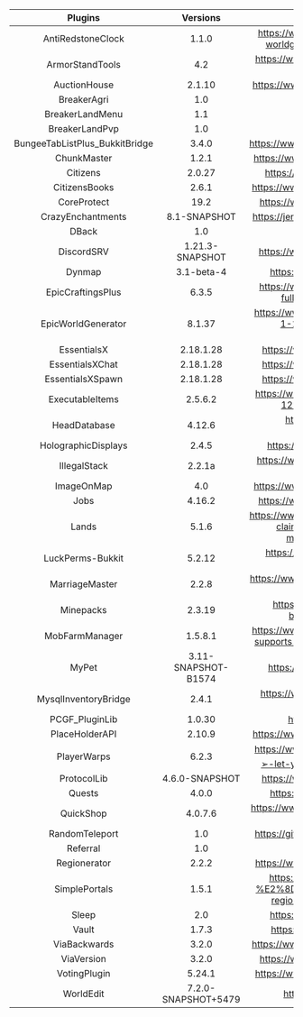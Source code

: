 |             Plugins            |        Versions       |                                                Links                                               |
| :----------------------------: | :-------------------: | :------------------------------------------------------------------------------------------------: |
|       AntiRedstoneClock        |          1.1.0        | https://www.spigotmc.org/resources/antiredstoneclock-worldguard-plotsquard-support-1-8-1-15.18557/ |
|        ArmorStandTools         |           4.2         | https://www.spigotmc.org/resources/armor-stand-tools-reborn.82724/ |
|          AuctionHouse          |          2.1.10       | https://www.spigotmc.org/resources/auctionhouse.61836/ |
|           BreakerAgri          |           1.0         | |
|        BreakerLandMenu         |           1.1         | |
|         BreakerLandPvp         |           1.0         | |
| BungeeTabListPlus_BukkitBridge |          3.4.0        | https://www.spigotmc.org/resources/bungeetablistplus.313/ |
|          ChunkMaster           |          1.2.1        | https://www.spigotmc.org/resources/chunkmaster.71351/ |
|           Citizens             |          2.0.27       | https://www.spigotmc.org/resources/citizens.13811/ |
|         CitizensBooks          |          2.6.1        | https://www.spigotmc.org/resources/citizensbooks.37465/ |
|          CoreProtect           |           19.2        | https://www.spigotmc.org/resources/coreprotect.8631/ |
|       CrazyEnchantments        |       8.1-SNAPSHOT    | https://jenkins.badbones69.com/job/Crazy-Enchantments/ |
|            DBack               |           1.0         | |
|          DiscordSRV            |     1.21.3-SNAPSHOT   | https://www.spigotmc.org/resources/discordsrv.18494/ |
|            Dynmap              |        3.1-beta-4     | https://www.spigotmc.org/resources/dynmap.274/ |
|       EpicCraftingsPlus        |          6.3.5        | https://www.spigotmc.org/resources/epiccraftingsplus-fully-configurable-crafts-1-8-1-16.39967/ |
|       EpicWorldGenerator       |          8.1.37       | https://www.spigotmc.org/resources/epicworldgenerator-1-14-1-14-4-support-all-update-aquatic-features.8067/ |
|          EssentialsX           |         2.18.1.28     | https://www.spigotmc.org/resources/essentialsx.9089 |
|        EssentialsXChat         |         2.18.1.28     | https://www.spigotmc.org/resources/essentialsx.9089 |
|        EssentialsXSpawn        |         2.18.1.28     | https://www.spigotmc.org/resources/essentialsx.9089 |
|        ExecutableItems         |          2.5.6.2      | https://www.spigotmc.org/resources/executableitems-1-12-1-16-command-items-with-gui.77578/ |
|          HeadDatabase          |         4.12.6        | https://www.spigotmc.org/resources/head-database.14280/ |
|       HolographicDisplays      |          2.4.5        | https://dev.bukkit.org/projects/holographic-displays |
|          IllegalStack          |          2.2.1a       | https://www.spigotmc.org/resources/dupe-fixes-illegal-stack-remover.44411/ |
|           ImageOnMap           |           4.0         | https://www.spigotmc.org/resources/imageonmap.26585/ |
|              Jobs              |          4.16.2       | https://www.spigotmc.org/resources/jobs-reborn.4216/ |
|             Lands              |          5.1.6        | https://www.spigotmc.org/resources/lands-minecraft-land-claim-plugin-grief-prevention-protection-gui-management-wars-1-15-support.53313/ |
|        LuckPerms-Bukkit        |          5.2.12       | https://www.spigotmc.org/resources/luckperms-an-advanced-permissions-plugin.28140/ |
|         MarriageMaster         |          2.2.8        | https://www.spigotmc.org/resources/marriage-master-mc-1-7-1-16.19273/ |
|           Minepacks            |          2.3.19       | https://www.spigotmc.org/resources/minepacks-backpack-plugin-mc-1-7-1-16.19286/ |
|         MobFarmManager         |         1.5.8.1       | https://www.spigotmc.org/resources/mob-farm-manager-supports-1-7-10-up-to-1-16-hopper-support.15127/ |
|             MyPet              |  3.11-SNAPSHOT-B1574  | https://www.spigotmc.org/resources/mypet.12725/ |
|      MysqlInventoryBridge      |          2.4.1        | https://www.spigotmc.org/resources/mysql-inventory-bridge.7849/ |
|         PCGF_PluginLib         |          1.0.30       | https://ci.pcgamingfreaks.at/job/PluginLib/ |
|         PlaceHolderAPI         |          2.10.9       | https://www.spigotmc.org/resources/placeholderapi.6245/ |
|          PlayerWarps           |          6.2.3        | https://www.spigotmc.org/resources/⭐-player-warps-⭐-➢-let-your-players-set-warps-1-8-1-16-1.66692/ |
|          ProtocolLib           |     4.6.0-SNAPSHOT    | https://www.spigotmc.org/resources/protocollib.1997/ |
|            Quests              |          4.0.0        | https://www.spigotmc.org/resources/quests.3711/ |
|           QuickShop            |         4.0.7.6       | https://www.spigotmc.org/resources/quickshop-reremake-1-15-ready-bees-bees-bee.62575/ |
|         RandomTeleport         |           1.0         | https://github.com/Breakerland/RandomTeleport/releases/ |
|           Referral             |           1.0         | |
|          Regionerator          |          2.2.2        | https://www.spigotmc.org/resources/regionerator.12219/ |
|          SimplePortals         |          1.5.1        | https://www.spigotmc.org/resources/1-16-ready-%E2%8D%9F-simple-portals-%E2%8D%9F-effective-regional-portals-bungeecord-compatible.56772/ |
|             Sleep              |           2.0         | https://www.spigotmc.org/resources/sleep.73285/ |
|             Vault              |          1.7.3        | https://www.spigotmc.org/resources/vault.34315/ |
|          ViaBackwards          |          3.2.0        | https://www.spigotmc.org/resources/viabackwards.27448/ |
|           ViaVersion           |          3.2.0        | https://www.spigotmc.org/resources/viaversion.19254/ |
|          VotingPlugin          |         5.24.1        | https://www.spigotmc.org/resources/votingplugin.15358/ |
|           WorldEdit            |  7.2.0-SNAPSHOT+5479  | https://enginehub.org/worldedit/#downloads |